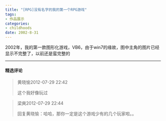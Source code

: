 ```yaml
---
title: "[RPG]没有名字的我的第一个RPG游戏"
tags:
- 作品展示
categories:
- childhoods
date: 2002-8-31
---
```


2002年，我的第一款图形化游戏，VB6，由于win7的缘故，图中主角的图片已经显示不完整了，以前还是蛮完整的

---
#### 精选评论

> 黄晓愉2012-07-29 22:42
>
>  这个我好像玩过

> 梁爽2012-07-29 22:44
>
> 回复黄晓愉：哈哈，那你一定是这个游戏少有的几个玩家啦。。
